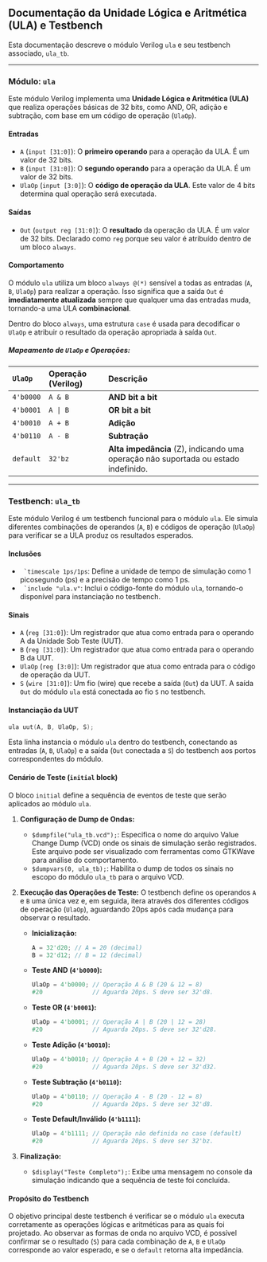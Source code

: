 ## Documentação da Unidade Lógica e Aritmética (ULA) e Testbench

Esta documentação descreve o módulo Verilog `ula` e seu testbench associado, `ula_tb`.

---

### Módulo: `ula`

Este módulo Verilog implementa uma **Unidade Lógica e Aritmética (ULA)** que realiza operações básicas de 32 bits, como AND, OR, adição e subtração, com base em um código de operação (`UlaOp`).

#### Entradas

* `A` (`input [31:0]`): O **primeiro operando** para a operação da ULA. É um valor de 32 bits.
* `B` (`input [31:0]`): O **segundo operando** para a operação da ULA. É um valor de 32 bits.
* `UlaOp` (`input [3:0]`): O **código de operação da ULA**. Este valor de 4 bits determina qual operação será executada.

#### Saídas

* `Out` (`output reg [31:0]`): O **resultado** da operação da ULA. É um valor de 32 bits. Declarado como `reg` porque seu valor é atribuído dentro de um bloco `always`.

#### Comportamento

O módulo `ula` utiliza um bloco `always @(*)` sensível a todas as entradas (`A`, `B`, `UlaOp`) para realizar a operação. Isso significa que a saída `Out` é **imediatamente atualizada** sempre que qualquer uma das entradas muda, tornando-a uma ULA **combinacional**.

Dentro do bloco `always`, uma estrutura `case` é usada para decodificar o `UlaOp` e atribuir o resultado da operação apropriada à saída `Out`.

##### Mapeamento de `UlaOp` e Operações:

| `UlaOp`    | Operação (Verilog) | Descrição          |
| :--------- | :----------------- | :----------------- |
| `4'b0000`  | `A & B`            | **AND bit a bit** |
| `4'b0001`  | `A \| B`           | **OR bit a bit** |
| `4'b0010`  | `A + B`            | **Adição** |
| `4'b0110`  | `A - B`            | **Subtração** |
| `default`  | `32'bz`            | **Alta impedância** (Z), indicando uma operação não suportada ou estado indefinido. |

---

### Testbench: `ula_tb`

Este módulo Verilog é um testbench funcional para o módulo `ula`. Ele simula diferentes combinações de operandos (`A`, `B`) e códigos de operação (`UlaOp`) para verificar se a ULA produz os resultados esperados.

#### Inclusões

* `` `timescale 1ps/1ps``: Define a unidade de tempo de simulação como 1 picosegundo (ps) e a precisão de tempo como 1 ps.
* `` `include "ula.v"``: Inclui o código-fonte do módulo `ula`, tornando-o disponível para instanciação no testbench.

#### Sinais

* `A` (`reg [31:0]`): Um registrador que atua como entrada para o operando A da Unidade Sob Teste (UUT).
* `B` (`reg [31:0]`): Um registrador que atua como entrada para o operando B da UUT.
* `UlaOp` (`reg [3:0]`): Um registrador que atua como entrada para o código de operação da UUT.
* `S` (`wire [31:0]`): Um fio (wire) que recebe a saída (`Out`) da UUT. A saída `Out` do módulo `ula` está conectada ao fio `S` no testbench.

#### Instanciação da UUT

```verilog
ula uut(A, B, UlaOp, S);
```

Esta linha instancia o módulo `ula` dentro do testbench, conectando as entradas (`A`, `B`, `UlaOp`) e a saída (`Out` conectada a `S`) do testbench aos portos correspondentes do módulo.

#### Cenário de Teste (`initial` block)

O bloco `initial` define a sequência de eventos de teste que serão aplicados ao módulo `ula`.

1.  **Configuração de Dump de Ondas:**
    * `$dumpfile("ula_tb.vcd");`: Especifica o nome do arquivo Value Change Dump (VCD) onde os sinais de simulação serão registrados. Este arquivo pode ser visualizado com ferramentas como GTKWave para análise do comportamento.
    * `$dumpvars(0, ula_tb);`: Habilita o dump de todos os sinais no escopo do módulo `ula_tb` para o arquivo VCD.

2.  **Execução das Operações de Teste:**
    O testbench define os operandos `A` e `B` uma única vez e, em seguida, itera através dos diferentes códigos de operação (`UlaOp`), aguardando 20ps após cada mudança para observar o resultado.

    * **Inicialização:**
        ```verilog
        A = 32'd20; // A = 20 (decimal)
        B = 32'd12; // B = 12 (decimal)
        ```
    * **Teste AND (`4'b0000`):**
        ```verilog
        UlaOp = 4'b0000; // Operação A & B (20 & 12 = 8)
        #20              // Aguarda 20ps. S deve ser 32'd8.
        ```
    * **Teste OR (`4'b0001`):**
        ```verilog
        UlaOp = 4'b0001; // Operação A | B (20 | 12 = 28)
        #20              // Aguarda 20ps. S deve ser 32'd28.
        ```
    * **Teste Adição (`4'b0010`):**
        ```verilog
        UlaOp = 4'b0010; // Operação A + B (20 + 12 = 32)
        #20              // Aguarda 20ps. S deve ser 32'd32.
        ```
    * **Teste Subtração (`4'b0110`):**
        ```verilog
        UlaOp = 4'b0110; // Operação A - B (20 - 12 = 8)
        #20              // Aguarda 20ps. S deve ser 32'd8.
        ```
    * **Teste Default/Inválido (`4'b1111`):**
        ```verilog
        UlaOp = 4'b1111; // Operação não definida no case (default)
        #20              // Aguarda 20ps. S deve ser 32'bz.
        ```

3.  **Finalização:**
    * `$display("Teste Completo");`: Exibe uma mensagem no console da simulação indicando que a sequência de teste foi concluída.

#### Propósito do Testbench

O objetivo principal deste testbench é verificar se o módulo `ula` executa corretamente as operações lógicas e aritméticas para as quais foi projetado. Ao observar as formas de onda no arquivo VCD, é possível confirmar se o resultado (`S`) para cada combinação de `A`, `B` e `UlaOp` corresponde ao valor esperado, e se o `default` retorna alta impedância.